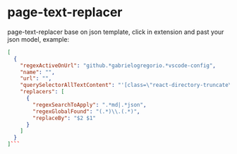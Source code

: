 # page-text-replacer

page-text-replacer base on json template, click in extension and past your json model, example:

````json
[
  {
    "regexActiveOnUrl": "github.*gabrielogregorio.*vscode-config",
    "name": "",
    "url": "",
    "querySelectorAllTextContent": "'[class=\"react-directory-truncate\"]'",
    "replacers": [
      {
        "regexSearchToApply": ".*md|.*json",
        "regexGlobalFound": "(.*)\\.(.*)",
        "replaceBy": "$2 $1"
      }
    ]
  }
]```
````
